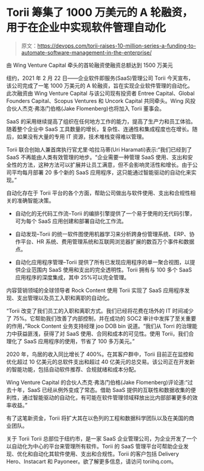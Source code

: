 # Torii 筹集了 1000 万美元的 A 轮融资，用于在企业中实现软件管理自动化

> 原文：<https://devops.com/torii-raises-10-million-series-a-funding-to-automate-software-management-in-the-enterprise/>

由 Wing Venture Capital 牵头的首轮融资使融资总额达到 1500 万美元

纽约，2021 年 2 月 22 日——企业软件即服务(SaaS)管理公司 Torii 今天宣布，该公司完成了一笔 1000 万美元的 A 轮融资，旨在实现企业软件管理的自动化。此次融资由 Wing Venture Capital 与该公司现有投资者 Entree Capital、Global Founders Capital、Scopus Ventures 和 Uncork Capital 共同牵头。Wing 风投合伙人杰克·弗洛门伯格(Jake Flomenberg)也将加入 Torii 董事会。

SaaS 的采用继续提高了组织在任何地方工作的能力，提高了生产力和员工体验。随着整个企业中 SaaS 工具数量的增长，复杂性、连通性和集成程度也在增长。随后，如果没有大量的专用 IT 资源，技术堆栈变得难以管理。

Torii 联合创始人兼首席执行官尤里·哈拉马蒂(Uri Haramati)表示:“我们已经到了 SaaS 不再能由人类有效管理的地步。“企业需要一种管理 SaaS 使用、支出和安全性的方法，这种方法可以扩展并让员工满意，但不会影响灵活性和增长。由于公司平均每月部署 20 多个新的 SaaS 应用程序，这只能通过智能驱动的自动化来实现。”

自动化存在于 Torii 平台的各个方面，帮助公司做出与软件使用、支出和合规性相关的准确智能决策。

*   自动化的无代码工作流–Torii 的编排引擎提供了一个易于使用的无代码引擎，可为每个 SaaS 应用创建和部署自动化工作流。

*   自动发现–Torii 的统一软件图使用机器学习来分析跨身份管理系统、ERP、协作平台、HR 系统、费用管理系统和互联网浏览器扩展的数百万个事件和数据点。

*   自动化应用程序管理–Torii 提供了所有已发现应用程序的单一聚合视图，以提供企业范围内 SaaS 使用和支出的完全透明性。Torii 拥有与 100 多个 SaaS 应用程序的深度集成，其中 25%可以完全管理。

内容营销领域的全球领导者 Rock Content 使用 Torii 实现了 SaaS 应用程序发现、支出管理以及员工入职和离职的自动化。

“Torii 改变了我们员工的入职和离职方式。我们已经将花费在场外的 IT 时间减少了 75%。它帮助我们改善了内部控制，并在成功的 SOC2 审计中发挥了至关重要的作用，”Rock Content 业务支持经理 joo DOB bin 说道。“我们从 Torri 的治理能力中获益匪浅，获得了对 SaaS 使用、合同和成本的可见性。使用 Torii，我们合理化了 SaaS 应用程序的使用，节省了 100 多万美元。”

2020 年，鸟居的收入同比增长了 400%。在其客户群中，Torii 目前正在监控和优化超过 10 亿美元的总软件支出和超过 40 亿美元的总交易。该公司正在开发新的智能功能，包括自动软件推荐、合规就绪和成本分配。

Wing Venture Capital 的合伙人杰克·弗洛门伯格(Jake Flomenberg)评论道:“过去十年，SaaS 已经从例外变成了常态。借助 SaaS 提供的互联性和数据收集的便利性，通过智能驱动的自动化，有可能在软件管理领域释放出比内部部署更多的效率收益。”

有了这笔新资金，Torii 将扩大其在以色列的工程和数据科学团队以及在美国的商业团队。

关于 Torii
Torii 总部位于纽约市，是一家 SaaS 企业管理公司，为企业开发了一个以自动化为中心的平台来管理所有软件。Torii 的 SaaS 管理平台可帮助企业发现、优化和自动化其软件使用、支出和合规性。Torii 的客户包括 Delivery Hero、Instacart 和 Payoneer。欲了解更多信息，请访问 toriihq.com。
